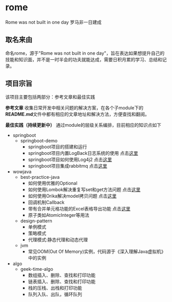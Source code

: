 # rome
Rome was not built in one day 罗马非一日建成

## 取名来由
命名rome，源于"Rome was not built in one day"，旨在表达如果想提升自己的技能和知识面，并不是一时半会的功夫就能达成，需要日积月累的学习、总结和记录。

## 项目宗旨
该项目主要包括两部分：参考文章和最佳实践

**参考文章**
收集日常开发中相关问题的解决方案，在各个子module下的**README.md**文件中都有相应的文章地址和解决方法，方便查找和翻阅。

**最佳实践（持续更新中）**
通过module的层级关系编排，目前相应的知识点如下

* springboot
  * springboot-demo
    * springboot项目的搭建和运行
    * springboot项目内置LogBack日志系统的使用 点击[这里](https://www.cnblogs.com/bigdataZJ/p/springboot-log.html)
    * springboot项目如何使用Log4j2 点击[这里](https://www.cnblogs.com/bigdataZJ/p/spring-boot-log4j2.html)
    * springboot项目集成rabbitmq 点击[这里](https://www.cnblogs.com/bigdataZJ/p/springboot-rabbitmq.html)
* wowjava
  * best-practice-java
    * 如何使用优雅的Optional
    * 如何使用Lombok解决重复写set和get方法问题 点击[这里](https://www.cnblogs.com/bigdataZJ/p/lombok_and_orika.html)
    * 如何使用Orika解决model拷贝问题  点击[这里](https://www.cnblogs.com/bigdataZJ/p/lombok_and_orika.html)
    * 回调机制Callback
    * 带有合并单元格功能的Excel表格导出功能 点击[这里](https://www.cnblogs.com/bigdataZJ/p/excel_export.html)
    * 原子类如AtomicInteger等用法
  * design-pattern
    * 单例模式
    * 策略模式
    * 代理模式:静态代理和动态代理
  * jvm
    * 常见OOM(Out Of Memory)实例，代码源于《深入理解Java虚拟机》中的实例
* algo
  * geek-time-algo
    * 数组插入、删除、查找和打印功能
    * 链表插入、删除、查找和打印功能
    * 栈的压栈、出栈和打印功能
    * 队列入队、出队，循环队列

